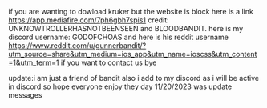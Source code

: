 if you are wanting to dowload kruker but the website is block here is a link https://app.mediafire.com/7ph6gbh7spis1
credit: UNKNOWTROLLERHASNOTBEENSEEN and BLOODBANDIT. here is my discord username: GODOFCHOAS and here is his reddit username https://www.reddit.com/u/gunnerbandit/?utm_source=share&utm_medium=ios_app&utm_name=ioscss&utm_content=1&utm_term=1
if you want to contact us bye




update:i am just a friend of bandit also i add to my discord as i will be active in discord so hope everyone enjoy they day 11/20/2023 was update messages
